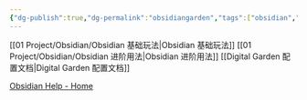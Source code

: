 ```yaml
---
{"dg-publish":true,"dg-permalink":"obsidiangarden","tags":["obsidian","digitalgarden"],"permalink":"/obsidiangarden/","dgPassFrontmatter":true}
---
```



[[01 Project/Obsidian/Obsidian 基础玩法\|Obsidian 基础玩法]]
[[01 Project/Obsidian/Obsidian 进阶用法\|Obsidian 进阶用法]]
[[Digital Garden 配置文档\|Digital Garden 配置文档]]

[Obsidian Help - Home ](https://help.obsidian.md/Home)